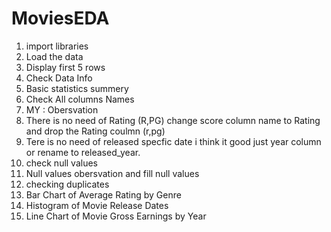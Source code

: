 # MoviesEDA


1. import libraries
2. Load the data
3. Display first 5 rows
4. Check Data Info
5. Basic statistics summery
6.  Check All columns Names
7. MY : Obersvation 
  1. There is no need of Rating (R,PG) change score column name to Rating and drop the Rating coulmn (r,pg)
  2. Tere is no need of released specfic date i think it good just year column or rename to released_year.
8. check null values
9. Null values obersvation and fill null values
10. checking duplicates
11. Bar Chart of Average Rating by Genre
12. Histogram of Movie Release Dates
13. Line Chart of Movie Gross Earnings by Year

